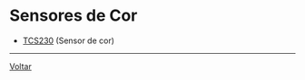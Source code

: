 # Sensores de Cor

- [TCS230](http://www.w-r-e.de/robotik/data/opt/tcs230.pdf) (Sensor de cor)

---
[Voltar](https://lpae.github.io/)
